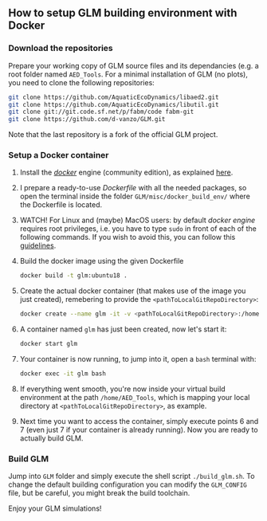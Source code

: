 ## How to setup GLM building environment with Docker
### Download the repositories
Prepare your working copy of GLM source files and its dependancies (e.g. a root folder named `AED_Tools`. For a minimal installation of GLM (no plots), you need to clone the following repositories:

~~~bash
git clone https://github.com/AquaticEcoDynamics/libaed2.git
git clone https://github.com/AquaticEcoDynamics/libutil.git
git clone git://git.code.sf.net/p/fabm/code fabm-git
git clone https://github.com/d-vanzo/GLM.git
~~~

Note that the last repository is a fork of the official GLM project.

### Setup a Docker container
1. Install the [_docker_](https://www.docker.com/
) engine (community edition), as explained [here](https://docs.docker.com/install/).
2. I prepare a ready-to-use *Dockerfile* with all the needed packages, so open the terminal inside the folder `GLM/misc/docker_build_env/` where the Dockerfile is located.
3. WATCH! For Linux and (maybe) MacOS users: by default _docker engine_ requires root privileges, i.e. you have to type `sudo` in front of each of the following commands. If you wish to avoid this, you can follow this [guidelines](https://docs.docker.com/install/linux/linux-postinstall/#manage-docker-as-a-non-root-user).
4. Build the docker image using the given Dockerfile

    ~~~bash
    docker build -t glm:ubuntu18 .
    ~~~

5. Create the actual docker container (that makes use of the image you just created), remebering to provide the `<pathToLocalGitRepoDirectory>`:

    ~~~bash
    docker create --name glm -it -v <pathToLocalGitRepoDirectory>:/home/AED_Tools glm:ubuntu18
    ~~~

6. A container named `glm` has just been created, now let's start it:

    ~~~bash
    docker start glm
    ~~~

7. Your container is now running, to jump into it, open a `bash` terminal with:

    ~~~bash
    docker exec -it glm bash
    ~~~

8. If everything went smooth, you're now inside your virtual build environment at the path `/home/AED_Tools`, which is mapping your local directory at `<pathToLocalGitRepoDirectory>`, as example.

9. Next time you want to access the container, simply execute points 6 and 7 (even just 7 if your container is already running). Now you are ready to actually build GLM.

### Build GLM
Jump into `GLM` folder and simply execute the shell script `./build_glm.sh`.
To change the default building configuration you can modify the `GLM_CONFIG` file, but be careful, you might break the build toolchain.

Enjoy your GLM simulations!
